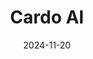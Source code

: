 ---  
layout: startup_page  
title: "Cardo AI"  
id: "cardoai.com"  
permalink: "/cardoaicardoai.com11202024/"  
website: "https://www.cardoai.com/"  
funding_round: "Series A"  
funding_amount: "$15M"  
investors: "Blackstone Innovations Investments, FINTOP Capital, JAM FINTOP, Andy Horwitz, Kevin MacDonald"  
about: "Cardo AI is a fintech company offering a technology platform for asset-based finance and private credit. Its platform modernizes operations with advanced portfolio modeling and collateral data management, improving investment decision-making and portfolio monitoring for various stakeholders. The platform also streamlines operations and reduces costs for servicers, trustees, and fund administrators."  
markets: "Fintech, Artificial Intelligence (AI), Financial Services, Software"  
hq: "New York, New York, United States"  
founded_year: "2018"  
linkedin: "https://www.linkedin.com/company/cardoai"  
twitter: "https://twitter.com/CARDO_AI"  
instagram: ""  
facebook: "https://www.facebook.com/cardoai/"  
crunchbase: "https://www.crunchbase.com/organization/cardo-ai"  
pitchbook: "https://pitchbook.com/profiles/company/265390-84"  

date_display: "20-Nov-2024"  
date: "2024-11-20"

# SEO Optimization  
meta_title: "Cardo AI - Series A Funding ($15M)"  
meta_description: "Cardo AI, Cardo AI is a fintech company offering a technology platform for asset-based finance and private credit. Its platform modernizes operations with advan..."  
meta_keywords: "Cardo AI, Fintech, Artificial Intelligence (AI), Financial Services, Software, Series A funding"  
canonical_url: "https://startup.projectstartups.com/cardoaicardoai.com11202024/"  
---